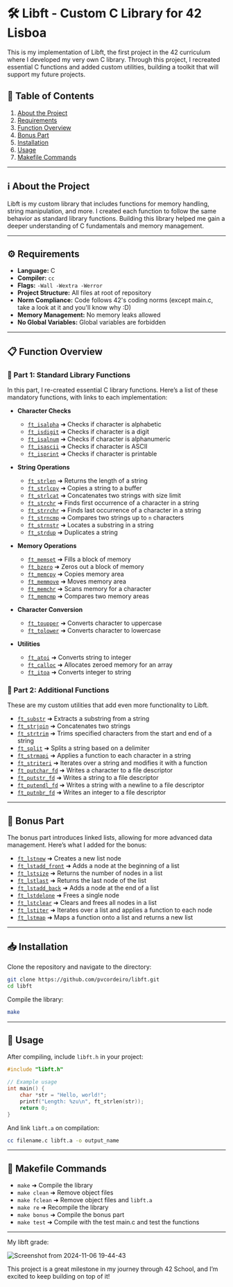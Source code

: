 # 🛠️ Libft - Custom C Library for 42 Lisboa

This is my implementation of Libft, the first project in the 42 curriculum where I developed my very own C library. Through this project, I recreated essential C functions and added custom utilities, building a toolkit that will support my future projects.

## 📑 Table of Contents
1. [About the Project](#-about-the-project)
2. [Requirements](#-requirements)
3. [Function Overview](#-function-overview)
4. [Bonus Part](#-bonus-part)
5. [Installation](#-installation)
6. [Usage](#-usage)
7. [Makefile Commands](#-makefile-commands)

---

## ℹ️ About the Project

Libft is my custom library that includes functions for memory handling, string manipulation, and more. I created each function to follow the same behavior as standard library functions. Building this library helped me gain a deeper understanding of C fundamentals and memory management.

---

## ⚙️ Requirements

- **Language:** C
- **Compiler:** `cc`
- **Flags:** `-Wall -Wextra -Werror`
- **Project Structure:** All files at root of repository
- **Norm Compliance:** Code follows 42's coding norms (except main.c, take a look at it and you'll know why :D)
- **Memory Management:** No memory leaks allowed
- **No Global Variables:** Global variables are forbidden

---

## 📋 Function Overview

### 🔹 Part 1: Standard Library Functions

In this part, I re-created essential C library functions. Here’s a list of these mandatory functions, with links to each implementation:

- **Character Checks**
  - [`ft_isalpha`](./ft_isalpha.c) ➜ Checks if character is alphabetic
  - [`ft_isdigit`](./ft_isdigit.c) ➜ Checks if character is a digit
  - [`ft_isalnum`](./ft_isalnum.c) ➜ Checks if character is alphanumeric
  - [`ft_isascii`](./ft_isascii.c) ➜ Checks if character is ASCII
  - [`ft_isprint`](./ft_isprint.c) ➜ Checks if character is printable

- **String Operations**
  - [`ft_strlen`](./ft_strlen.c) ➜ Returns the length of a string
  - [`ft_strlcpy`](./ft_strlcpy.c) ➜ Copies a string to a buffer
  - [`ft_strlcat`](./ft_strlcat.c) ➜ Concatenates two strings with size limit
  - [`ft_strchr`](./ft_strchr.c) ➜ Finds first occurrence of a character in a string
  - [`ft_strrchr`](./ft_strrchr.c) ➜ Finds last occurrence of a character in a string
  - [`ft_strncmp`](./ft_strncmp.c) ➜ Compares two strings up to `n` characters
  - [`ft_strnstr`](./ft_strnstr.c) ➜ Locates a substring in a string
  - [`ft_strdup`](./ft_strdup.c) ➜ Duplicates a string

- **Memory Operations**
  - [`ft_memset`](./ft_memset.c) ➜ Fills a block of memory
  - [`ft_bzero`](./ft_bzero.c) ➜ Zeros out a block of memory
  - [`ft_memcpy`](./ft_memcpy.c) ➜ Copies memory area
  - [`ft_memmove`](./ft_memmove.c) ➜ Moves memory area
  - [`ft_memchr`](./ft_memchr.c) ➜ Scans memory for a character
  - [`ft_memcmp`](./ft_memcmp.c) ➜ Compares two memory areas

- **Character Conversion**
  - [`ft_toupper`](./ft_toupper.c) ➜ Converts character to uppercase
  - [`ft_tolower`](./ft_tolower.c) ➜ Converts character to lowercase

- **Utilities**
  - [`ft_atoi`](./ft_atoi.c) ➜ Converts string to integer
  - [`ft_calloc`](./ft_calloc.c) ➜ Allocates zeroed memory for an array
  - [`ft_itoa`](./ft_itoa.c) ➜ Converts integer to string

### 🔹 Part 2: Additional Functions

These are my custom utilities that add even more functionality to Libft.

- [`ft_substr`](./ft_substr.c) ➜ Extracts a substring from a string
- [`ft_strjoin`](./ft_strjoin.c) ➜ Concatenates two strings
- [`ft_strtrim`](./ft_strtrim.c) ➜ Trims specified characters from the start and end of a string
- [`ft_split`](./ft_split.c) ➜ Splits a string based on a delimiter
- [`ft_strmapi`](./ft_strmapi.c) ➜ Applies a function to each character in a string
- [`ft_striteri`](./ft_striteri.c) ➜ Iterates over a string and modifies it with a function
- [`ft_putchar_fd`](./ft_putchar_fd.c) ➜ Writes a character to a file descriptor
- [`ft_putstr_fd`](./ft_putstr_fd.c) ➜ Writes a string to a file descriptor
- [`ft_putendl_fd`](./ft_putendl_fd.c) ➜ Writes a string with a newline to a file descriptor
- [`ft_putnbr_fd`](./ft_putnbr_fd.c) ➜ Writes an integer to a file descriptor

---

## 🌟 Bonus Part

The bonus part introduces linked lists, allowing for more advanced data management. Here’s what I added for the bonus:

- [`ft_lstnew`](./ft_lstnew.c) ➜ Creates a new list node
- [`ft_lstadd_front`](./ft_lstadd_front.c) ➜ Adds a node at the beginning of a list
- [`ft_lstsize`](./ft_lstsize.c) ➜ Returns the number of nodes in a list
- [`ft_lstlast`](./ft_lstlast.c) ➜ Returns the last node of the list
- [`ft_lstadd_back`](./ft_lstadd_back.c) ➜ Adds a node at the end of a list
- [`ft_lstdelone`](./ft_lstdelone.c) ➜ Frees a single node
- [`ft_lstclear`](./ft_lstclear.c) ➜ Clears and frees all nodes in a list
- [`ft_lstiter`](./ft_lstiter.c) ➜ Iterates over a list and applies a function to each node
- [`ft_lstmap`](./ft_lstmap.c) ➜ Maps a function onto a list and returns a new list

---

## 📥 Installation

Clone the repository and navigate to the directory:

```bash
git clone https://github.com/pvcordeiro/libft.git
cd libft
```

Compile the library:

```bash
make
```

---

## 🚀 Usage

After compiling, include `libft.h` in your project:

```c
#include "libft.h"

// Example usage
int main() {
    char *str = "Hello, world!";
    printf("Length: %zu\n", ft_strlen(str));
    return 0;
}
```

And link `libft.a` on compilation:

```bash
cc filename.c libft.a -o output_name
```
---

## 📝 Makefile Commands

- `make` ➜ Compile the library
- `make clean` ➜ Remove object files
- `make fclean` ➜ Remove object files and `libft.a`
- `make re` ➜ Recompile the library
- `make bonus` ➜ Compile the bonus part
- `make test` ➜ Compile with the test main.c and test the functions

---

My libft grade:

![Screenshot from 2024-11-06 19-44-43](https://github.com/user-attachments/assets/a3a32f61-3074-47cd-bee7-50966be7e843)

This project is a great milestone in my journey through 42 School, and I’m excited to keep building on top of it!
